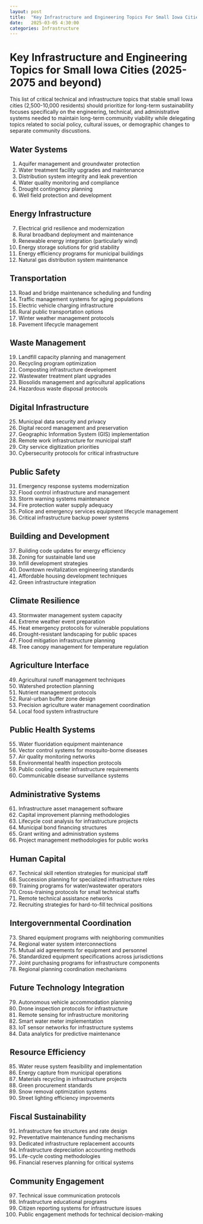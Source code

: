 ```yaml
---
layout: post
title:  "Key Infrastructure and Engineering Topics For Small Iowa Cities"
date:   2025-03-05 4:30:00
categories: Infrastructure
---
```



# Key Infrastructure and Engineering Topics for Small Iowa Cities (2025-2075 and beyond)

This list of critical technical and infrastructure topics that stable small Iowa cities (2,500-10,000 residents) should prioritize for long-term sustainability focuses specifically on the engineering, technical, and administrative systems needed to maintain long-term community viability while delegating topics related to social policy, cultural issues, or demographic changes to separate community discustions.

## Water Systems
1. Aquifer management and groundwater protection
2. Water treatment facility upgrades and maintenance
3. Distribution system integrity and leak prevention
4. Water quality monitoring and compliance
5. Drought contingency planning
6. Well field protection and development

## Energy Infrastructure
7. Electrical grid resilience and modernization
8. Rural broadband deployment and maintenance
9. Renewable energy integration (particularly wind)
10. Energy storage solutions for grid stability
11. Energy efficiency programs for municipal buildings
12. Natural gas distribution system maintenance

## Transportation
13. Road and bridge maintenance scheduling and funding
14. Traffic management systems for aging populations
15. Electric vehicle charging infrastructure
16. Rural public transportation options
17. Winter weather management protocols
18. Pavement lifecycle management

## Waste Management
19. Landfill capacity planning and management
20. Recycling program optimization
21. Composting infrastructure development
22. Wastewater treatment plant upgrades
23. Biosolids management and agricultural applications
24. Hazardous waste disposal protocols

## Digital Infrastructure
25. Municipal data security and privacy
26. Digital record management and preservation
27. Geographic Information System (GIS) implementation
28. Remote work infrastructure for municipal staff
29. City service digitization priorities
30. Cybersecurity protocols for critical infrastructure

## Public Safety
31. Emergency response systems modernization
32. Flood control infrastructure and management
33. Storm warning systems maintenance
34. Fire protection water supply adequacy
35. Police and emergency services equipment lifecycle management
36. Critical infrastructure backup power systems

## Building and Development
37. Building code updates for energy efficiency
38. Zoning for sustainable land use
39. Infill development strategies
40. Downtown revitalization engineering standards
41. Affordable housing development techniques
42. Green infrastructure integration

## Climate Resilience
43. Stormwater management system capacity
44. Extreme weather event preparation
45. Heat emergency protocols for vulnerable populations
46. Drought-resistant landscaping for public spaces
47. Flood mitigation infrastructure planning
48. Tree canopy management for temperature regulation

## Agriculture Interface
49. Agricultural runoff management techniques
50. Watershed protection planning
51. Nutrient management protocols
52. Rural-urban buffer zone design
53. Precision agriculture water management coordination
54. Local food system infrastructure

## Public Health Systems
55. Water fluoridation equipment maintenance
56. Vector control systems for mosquito-borne diseases
57. Air quality monitoring networks
58. Environmental health inspection protocols
59. Public cooling center infrastructure requirements
60. Communicable disease surveillance systems

## Administrative Systems
61. Infrastructure asset management software
62. Capital improvement planning methodologies
63. Lifecycle cost analysis for infrastructure projects
64. Municipal bond financing structures
65. Grant writing and administration systems
66. Project management methodologies for public works

## Human Capital
67. Technical skill retention strategies for municipal staff
68. Succession planning for specialized infrastructure roles
69. Training programs for water/wastewater operators
70. Cross-training protocols for small technical staffs
71. Remote technical assistance networks
72. Recruiting strategies for hard-to-fill technical positions

## Intergovernmental Coordination
73. Shared equipment programs with neighboring communities
74. Regional water system interconnections
75. Mutual aid agreements for equipment and personnel
76. Standardized equipment specifications across jurisdictions
77. Joint purchasing programs for infrastructure components
78. Regional planning coordination mechanisms

## Future Technology Integration
79. Autonomous vehicle accommodation planning
80. Drone inspection protocols for infrastructure
81. Remote sensing for infrastructure monitoring
82. Smart water meter implementation
83. IoT sensor networks for infrastructure systems
84. Data analytics for predictive maintenance

## Resource Efficiency
85. Water reuse system feasibility and implementation
86. Energy capture from municipal operations
87. Materials recycling in infrastructure projects
88. Green procurement standards
89. Snow removal optimization systems
90. Street lighting efficiency improvements

## Fiscal Sustainability
91. Infrastructure fee structures and rate design
92. Preventative maintenance funding mechanisms
93. Dedicated infrastructure replacement accounts
94. Infrastructure depreciation accounting methods
95. Life-cycle costing methodologies
96. Financial reserves planning for critical systems

## Community Engagement
97. Technical issue communication protocols
98. Infrastructure educational programs
99. Citizen reporting systems for infrastructure issues
100. Public engagement methods for technical decision-making

